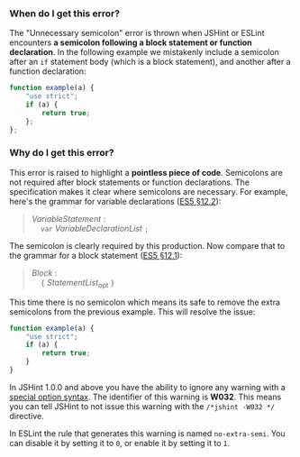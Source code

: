 <!---
{
    "titles": [
        "Unnecessary semicolon",
        "W032"
    ],
    "slugs": [
        "unnecessary-semicolon",
        "w032"
    ],
    "linters": [
        "jshint",
        "eslint"
    ],
    "author": "jallardice"
}
-->

### When do I get this error?

The "Unnecessary semicolon" error is thrown when JSHint or ESLint encounters **a semicolon following a block statement or function declaration**. In the following example we mistakenly include a semicolon after an `if` statement body (which is a block statement), and another after a function declaration:

<!---
{
    "linter": "jshint"
}
-->
```javascript
function example(a) {
    "use strict";
    if (a) {
        return true;
    };
};
```

### Why do I get this error?

This error is raised to highlight a **pointless piece of code**. Semicolons are
not required after block statements or function declarations. The specification
makes it clear where semicolons are necessary. For example, here's the grammar
for variable declarations ([ES5 &sect;12.2][es5-12.2]):

> *VariableStatement* :<br>
> &nbsp;&nbsp;&nbsp;&nbsp;`var` *VariableDeclarationList* `;`

The semicolon is clearly required by this production. Now compare that to the
grammar for a block statement ([ES5 &sect;12.1][es5-12.1]):

> *Block* :<br>
> &nbsp;&nbsp;&nbsp;&nbsp;`{` *StatementList*<sub>opt</sub> `}`

This time there is no semicolon which means its safe to remove the extra
semicolons from the previous example. This will resolve the issue:

<!---
{
    "linter": "jshint"
}
-->
```javascript
function example(a) {
    "use strict";
    if (a) {
        return true;
    }
}
```

In JSHint 1.0.0 and above you have the ability to ignore any warning with a
[special option syntax][jshintopts]. The identifier of this warning is **W032**.
This means you can tell JSHint to not issue this warning with the `/*jshint
-W032 */` directive.

In ESLint the rule that generates this warning is named `no-extra-semi`. You can
disable it by setting it to `0`, or enable it by setting it to `1`.

[es5-12.2]: http://es5.github.io/#x12.2
[es5-12.1]: http://es5.github.io/#x12.1
[jshintopts]: http://jshint.com/docs/#options
